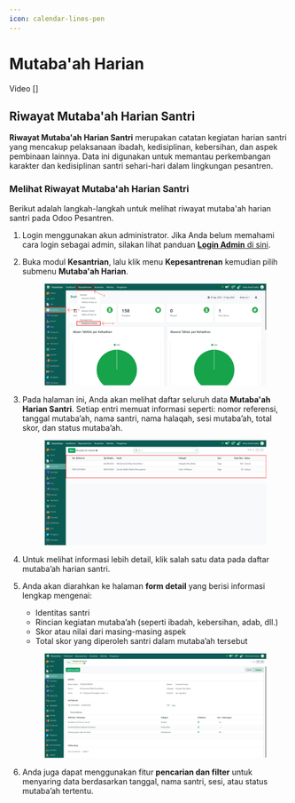 ```yaml
---
icon: calendar-lines-pen
---
```


# Mutaba'ah Harian

Video \[]

## Riwayat Mutaba'ah Harian Santri

**Riwayat Mutaba'ah Harian Santri** merupakan catatan kegiatan harian santri yang mencakup pelaksanaan ibadah, kedisiplinan, kebersihan, dan aspek pembinaan lainnya. Data ini digunakan untuk memantau perkembangan karakter dan kedisiplinan santri sehari-hari dalam lingkungan pesantren.

### Melihat Riwayat Mutaba'ah Harian Santri

Berikut adalah langkah-langkah untuk melihat riwayat mutaba'ah harian santri pada Odoo Pesantren.

1. Login menggunakan akun administrator. Jika Anda belum memahami cara login sebagai admin, silakan lihat panduan [**Login Admin** di sini](../../panduan-login/login-admin.md).
2.  Buka modul **Kesantrian**, lalu klik menu **Kepesantrenan** kemudian pilih submenu **Mutaba'ah Harian**.

    <figure><img src="../../.gitbook/assets/images-645.png" alt=""><figcaption></figcaption></figure>


3.  Pada halaman ini, Anda akan melihat daftar seluruh data **Mutaba'ah Harian Santri**. Setiap entri memuat informasi seperti: nomor referensi, tanggal mutaba’ah, nama santri, nama halaqah, sesi mutaba’ah, total skor, dan status mutaba’ah.

    <figure><img src="../../.gitbook/assets/images-646.png" alt=""><figcaption></figcaption></figure>


4. Untuk melihat informasi lebih detail, klik salah satu data pada daftar mutaba’ah harian santri.
5.  Anda akan diarahkan ke halaman **form detail** yang berisi informasi lengkap mengenai:

    * Identitas santri
    * Rincian kegiatan mutaba’ah (seperti ibadah, kebersihan, adab, dll.)
    * Skor atau nilai dari masing-masing aspek
    * Total skor yang diperoleh santri dalam mutaba’ah tersebut

    <figure><img src="../../.gitbook/assets/images-647.png" alt=""><figcaption></figcaption></figure>
6. Anda juga dapat menggunakan fitur **pencarian dan filter** untuk menyaring data berdasarkan tanggal, nama santri, sesi, atau status mutaba’ah tertentu.
